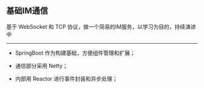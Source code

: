 ## 基础IM通信

基于 WebSocket 和 TCP 协议，做一个简易的IM服务，以学习为目的，持续演进中

---

- SpringBoot 作为构建基础，方便组件管理和扩展；

- 通信部分采用 Netty；

- 内部用 Reactor 进行事件封装和异步处理；

